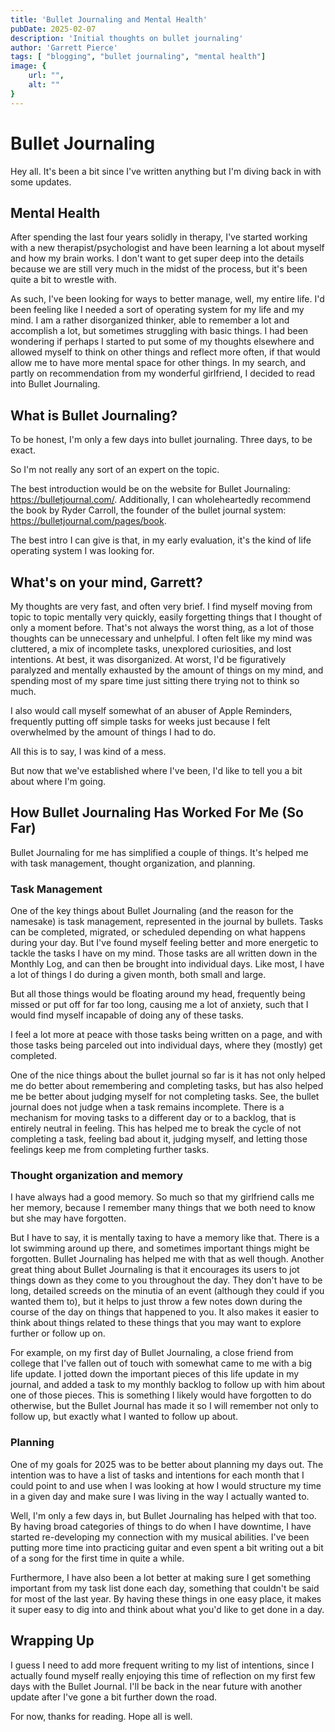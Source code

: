 ```yaml
---
title: 'Bullet Journaling and Mental Health'
pubDate: 2025-02-07
description: 'Initial thoughts on bullet journaling'
author: 'Garrett Pierce'
tags: [ "blogging", "bullet journaling", "mental health"]
image: {
    url: "",
    alt: ""
}
---
```

# Bullet Journaling

Hey all. It's been a bit since I've written anything but I'm diving back in with some updates.

## Mental Health

After spending the last four years solidly in therapy, I've started working with a new therapist/psychologist and have been learning a lot about myself and how my brain works. I don't want to get super deep into the details because we are still very much in the midst of the process, but it's been quite a bit to wrestle with. 

As such, I've been looking for ways to better manage, well, my entire life. I'd been feeling like I needed a sort of operating system for my life and my mind. I am a rather disorganized thinker, able to remember a lot and accomplish a lot, but sometimes struggling with basic things. I had been wondering if perhaps I started to put some of my thoughts elsewhere and allowed myself to think on other things and reflect more often, if that would allow me to have more mental space for other things. In my search, and partly on recommendation from my wonderful girlfriend, I decided to read into Bullet Journaling.

## What is Bullet Journaling?

To be honest, I'm only a few days into bullet journaling. Three days, to be exact.

So I'm not really any sort of an expert on the topic.

The best introduction would be on the website for Bullet Journaling: https://bulletjournal.com/. Additionally, I can wholeheartedly recommend the book by Ryder Carroll, the founder of the bullet journal system: https://bulletjournal.com/pages/book.

The best intro I can give is that, in my early evaluation, it's the kind of life operating system I was looking for.

## What's on your mind, Garrett?

My thoughts are very fast, and often very brief. I find myself moving from topic to topic mentally very quickly, easily forgetting things that I thought of only a moment before. That's not always the worst thing, as a lot of those thoughts can be unnecessary and unhelpful. I often felt like my mind was cluttered, a mix of incomplete tasks, unexplored curiosities, and lost intentions. At best, it was disorganized. At worst, I'd be figuratively paralyzed and mentally exhausted by the amount of things on my mind, and spending most of my spare time just sitting there trying not to think so much.

I also would call myself somewhat of an abuser of Apple Reminders, frequently putting off simple tasks for weeks just because I felt overwhelmed by the amount of things I had to do.

All this is to say, I was kind of a mess.

But now that we've established where I've been, I'd like to tell you a bit about where I'm going.

## How Bullet Journaling Has Worked For Me (So Far)

Bullet Journaling for me has simplified a couple of things. It's helped me with task management, thought organization, and planning.

### Task Management

One of the key things about Bullet Journaling (and the reason for the namesake) is task management, represented in the journal by bullets. Tasks can be completed, migrated, or scheduled depending on what happens during your day. But I've found myself feeling better and more energetic to tackle the tasks I have on my mind. Those tasks are all written down in the Monthly Log, and can then be brought into individual days. Like most, I have a lot of things I do during a given month, both small and large. 

But all those things would be floating around my head, frequently being missed or put off for far too long, causing me a lot of anxiety, such that I would find myself incapable of doing any of these tasks.

I feel a lot more at peace with those tasks being written on a page, and with those tasks being parceled out into individual days, where they (mostly) get completed. 

One of the nice things about the bullet journal so far is it has not only helped me do better about remembering and completing tasks, but has also helped me be better about judging myself for not completing tasks. See, the bullet journal does not judge when a task remains incomplete. There is a mechanism for moving tasks to a different day or to a backlog, that is entirely neutral in feeling. This has helped me to break the cycle of not completing a task, feeling bad about it, judging myself, and letting those feelings keep me from completing further tasks.

### Thought organization and memory
I have always had a good memory. So much so that my girlfriend calls me her memory, because I remember many things that we both need to know but she may have forgotten. 

But I have to say, it is mentally taxing to have a memory like that. There is a lot swimming around up there, and sometimes important things might be forgotten. Bullet Journaling has helped me with that as well though. Another great thing about Bullet Journaling is that it encourages its users to jot things down as they come to you throughout the day. They don't have to be long, detailed screeds on the minutia of an event (although they could if you wanted them to), but it helps to just throw a few notes down during the course of the day on things that happened to you. It also makes it easier to think about things related to these things that you may want to explore further or follow up on. 

For example, on my first day of Bullet Journaling, a close friend from college that I've fallen out of touch with somewhat came to me with a big life update. I jotted down the important pieces of this life update in my journal, and added a task to my monthly backlog to follow up with him about one of those pieces. This is something I likely would have forgotten to do otherwise, but the Bullet Journal has made it so I will remember not only to follow up, but exactly what I wanted to follow up about.

### Planning

One of my goals for 2025 was to be better about planning my days out. The intention was to have a list of tasks and intentions for each month that I could point to and use when I was looking at how I would structure my time in a given day and make sure I was living in the way I actually wanted to.

Well, I'm only a few days in, but Bullet Journaling has helped with that too. By having broad categories of things to do when I have downtime, I have started re-developing my connection with my musical abilities. I've been putting more time into practicing guitar and even spent a bit writing out a bit of a song for the first time in quite a while.

Furthermore, I have also been a lot better at making sure I get something important from my task list done each day, something that couldn't be said for most of the last year. By having these things in one easy place, it makes it super easy to dig into and think about what you'd like to get done in a day.

## Wrapping Up

 I guess I need to add more frequent writing to my list of intentions, since I actually found myself really enjoying this time of reflection on my first few days with the Bullet Journal. I'll be back in the near future with another update after I've gone a bit further down the road.

 For now, thanks for reading. Hope all is well.